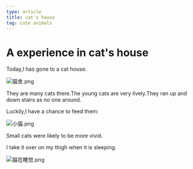 ```yaml
---
type: article
title: cat's house
tag: cute animals
---
```


# A experience in cat's house

Today,I has gone to a cat house.

![猫舍.png](https://i.loli.net/2021/10/23/IZh3JizU6fgacn9.png)

They are many cats there.The young cats are very lively.They ran up and down stairs as no one around.

Luckily,I have a chance to feed them:

![小猫.png](https://i.loli.net/2021/10/23/a5K61N3rT47YHt9.png)

Small cats were likely to be more vivid.

I take it over on my thigh when it is sleeping.

![猫在睡觉.png](https://i.loli.net/2021/10/23/b7ZtS38Vjny9egP.png)
